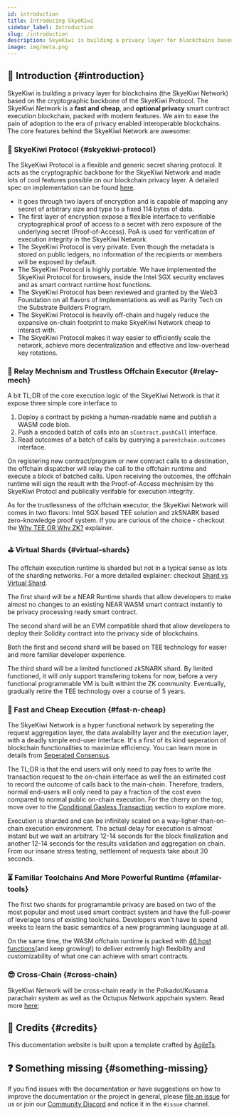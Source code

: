```yaml
---
id: introduction
title: Introducing SkyeKiwi
sidebar_label: Introduction
slug: /introduction
description: SkyeKiwi is building a privacy layer for blockchains based on a generic secret sharing protocol. 
image: img/meta.png
---
```


## 👋 Introduction {#introduction}

SkyeKiwi is building a privacy layer for blockchains (the SkyeKiwi Network) based on the cryptographic backbone of the SkyeKiwi Protocol. The SkyeKiwi Network is a **fast and cheap**, and **optional privacy** smart contract execution blockchain, packed with modern features. We aim to ease the pain of adoption to the era of privacy enabled interoperable blockchains. The core features behind the SkyeKiwi Network are awesome:

### 🚅 SkyeKiwi Protocol {#skyekiwi-protocol}

The SkyeKiwi Protocol is a flexible and generic secret sharing protocol. It acts as the cryptographic backbone for the SkyeKiwi Network and made lots of cool features possible on our blockchain privacy layer. A detailed spec on implementation can be found [here](/).

- It goes through two layers of encryption and is capable of mapping any secret of arbitrary size and type to a fixed 114 bytes of data. 
- The first layer of encryption expose a flexible interface to verifiable cryptographical proof of access to a secret with zero exposure of the underlying secret (Proof-of-Access). PoA is used for verification of execution integrity in the SkyeKiwi Network. 
- The SkyeKiwi Protocol is very private. Even though the metadata is stored on public ledgers, no information of the recipients or members will be exposed by default. 
- The SkyeKiwi Protocol is highly portable. We have implemented the SkyeKiwi Protocol for browsers, inside the Intel SGX security enclaves and as smart contract runtime host functions. 
- The SkyeKiwi Protocol has been reviewed and granted by the Web3 Foundation on all flavors of implementations as well as Parity Tech on the Substrate Builders Program. 
- The SkyeKiwi Protocol is heavily off-chain and hugely reduce the expansive on-chain footprint to make SkyeKiwi Network cheap to interact with. 
- The SkyeKiwi Protocol makes it way easier to efficiently scale the network, achieve more decentralization and effective and low-overhead key rotations. 


### 🤸‍ Relay Mechnism and Trustless Offchain Executor {#relay-mech}

A bit TL;DR of the core execution logic of the SkyeKiwi Network is that it expose three simple core interface to 
1. Deploy a contract by picking a human-readable name and publish a WASM code blob. 
2. Push a encoded batch of calls into an `sContract.pushCall` interface.
3. Read outcomes of a batch of calls by querying a `parentchain.outcomes` interface. 

On registering new contract/program or new contract calls to a destination, the offchain dispatcher will relay the call to the offchain runtime and execute a block of batched calls. Upon receiving the outcomes, the offchain runtime will sign the result with the Proof-of-Access mechnisim by the SkyeKiwi Protocl and publically verifable for execution integrity. 

As for the trustlessness of the offchain executor, the SkyeKiwi Network will comes in two flavors: Intel SGX based TEE solution and zkSNARK based zero-knowledge proof system. If you are curious of the choice - checkout the [Why TEE OR Why ZK?](/) explainer. 

### ⛳️ Virtual Shards {#virtual-shards}

The offchain execution runtime is sharded but not in a typical sense as lots of the sharding networks. For a more detailed explainer: checkout [Shard vs Virtual Shard](/). 

The first shard will be a NEAR Runtime shards that allow developers to make almost no changes to an existing NEAR WASM smart contract instantly to be privacy processing ready smart contract. 

The second shard will be an EVM compatible shard that allow developers to deploy their Solidity contract into the privacy side of blockchains.

Both the first and second shard will be based on TEE technology for easier and more familiar developer experience. 

The third shard will be a limited functioned zkSNARK shard. By limited functioned, it will only support transfering tokens for now, before a very functional programmable VM is built withint the ZK community. Eventually, gradually retire the TEE technology over a course of 5 years. 

### 🎯 Fast and Cheap Execution {#fast-n-cheap}

The SkyeKiwi Network is a hyper functional network by seperating the request aggregation layer, the data avalability layer and the execution layer, with a deadly simple end-user interface. It's a first of its kind seperation of blockchain functionalities to maximize efficiency. You can learn more in details from [Seperated Consensus](/). 

The TL;DR is that the end users will only need to pay fees to write the transaction request to the on-chain interface as well the an estimated cost to record the outcome of calls back to the main-chain. Therefore, traders, normal end-users will only need to pay a fraction of the cost even compared to normal public on-chain execution. For the cherry on the top, move over to the [Conditional Gasless Transaction](/) section to explore more. 

Execution is sharded and can be infinitely scaled on a way-ligher-than-on-chain execution environment. The actual delay for execution is almost instant but we wait an arbitrary 12-14 seconds for the block finalization and another 12-14 seconds for the results validation and aggregation on chain. From our insane stress testing, settlement of requests take about 30 seconds. 

### ⏳ Familiar Toolchains And More Powerful Runtime {#familar-tools}

The first two shards for programamble privacy are based on two of the most popular and most used smart contract system and have the full-power of leverage tons of existing toolchains. Developers won't have to spend weeks to learn the basic semantics of a new programming launguage at all. 

On the same time, the WASM offchain runtime is packed with [46 host functions](/)(and keep growing!) to deliver extremly high flexibility and customizability of what one can achieve with smart contracts. 

### 😎 Cross-Chain {#cross-chain}

SkyeKiwi Network will be cross-chain ready in the Polkadot/Kusama parachain system as well as the Octupus Network appchain system. Read more [here](/);

## 🎉 Credits {#credits}

This ducomentation website is built upon a template crafted by [AgileTs](/). 

## ❓ Something missing {#something-missing}

If you find issues with the documentation or have suggestions on how to improve the documentation or the project in
general, please [file an issue](https://github.com/agile/agile-ts/issues) for us or join
our [Community Discord](https://discord.gg/T9GzreAwPH) and notice it in the `#issue` channel.

